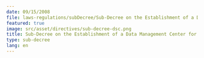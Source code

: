 ```yaml
---
date: 09/15/2008
file: laws-regulations/subDecree/Sub-Decree on the Establishment of a Data Management Center for Telecommunications and Information Technology Services of the Ministry of Post and Telecommunications.pdf
featured: true
image: src/asset/directives/sub-decree-dsc.png
title: Sub-Decree on the Establishment of a Data Management Center for Telecommunications and Information Technology Services of the Ministry of Post and Telecommunications
type: sub-decree
lang: en
---
```

